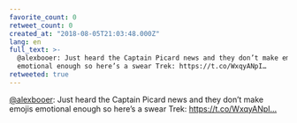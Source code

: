 ```yaml
---
favorite_count: 0
retweet_count: 0
created_at: "2018-08-05T21:03:48.000Z"
lang: en
full_text: >-
  @alexbooer: Just heard the Captain Picard news and they don’t make emojis
  emotional enough so here’s a swear Trek: https://t.co/WxqyANpI…
retweeted: true
---
```


[@alexbooer](https://twitter.com/alexbooer): Just heard the Captain Picard news
and they don’t make emojis emotional enough so here’s a swear Trek:
https://t.co/WxqyANpI…
